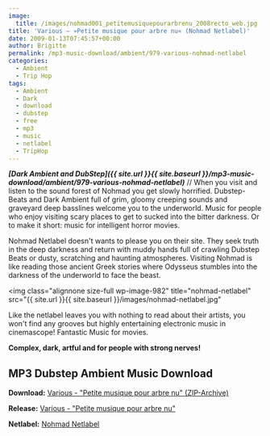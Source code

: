 ```yaml
---
image:
  title: /images/nohmad001_petitemusiquepourarbrenu_2008recto_web.jpg
title: 'Various – »Petite musique pour arbre nu« (Nohmad Netlabel)'
date: 2009-01-13T07:45:57+00:00
author: Brigitte
permalink: /mp3-music-download/ambient/979-various-nohmad-netlabel
categories:
  - Ambient
  - Trip Hop
tags:
  - Ambient
  - Dark
  - download
  - dubstep
  - free
  - mp3
  - music
  - netlabel
  - TripHop
---
```

***[Dark Ambient and DubStep]({{ site.url }}{{ site.baseurl }}/mp3-music-download/ambient/979-various-nohmad-netlabel)*** // When you visit and listen to the sound forest of Nohmad you get slowly horrified. Dubstep-Beats and Dark Ambient full of grim, gloomy creeping sounds and graveyard deep basslines welcome you to the underworld. Music for people who enjoy visiting scary places to get to sucked into the bitter darkness. Or to make it short: music for intelligent horror movies.

<!--more-->

<!--adsense-->

Nohmad Netlabel doesn't wants to please you on their site. They seek truth in the deep darkness and return with muddy hands full of crawling Dubstep Beats or dusty, scratching and haunting atmospheres. Visiting Nohmad is like reading those ancient Greek stories where Odysseus stumbles into the darkness of the underworld to face the beast.

<img class="alignnone size-full wp-image-982" title="nohmad-netlabel" src="{{ site.url }}{{ site.baseurl }}/images/nohmad-netlabel.jpg"

Like the netlabel leaves you with nothing to read about their artists, you won't find any grooves but highly entertaining electronic music in cinemascope! Fantastic Music for movies.

**Complex, dark, artful and for people with strong nerves!**

## MP3 Dubstep Ambient Music Download

**Download:** <a href="http://www.nohmad.net/sounds/nohmad001_PetiteMusiquePourArbreNu.zip" target="_blank">Various - "Petite musique pour arbre nu" (ZIP-Archive)</a>
  
**Release:** <a href="http://www.nohmad.net/html/netlabel_nohmad001PetiteMusiquePourarbreNu.html" target="_blank">Various - "Petite musique pour arbre nu"</a>
  
**Netlabel:** <a href="http://www.nohmad.net" target="_blank">Nohmad Netlabel</a>